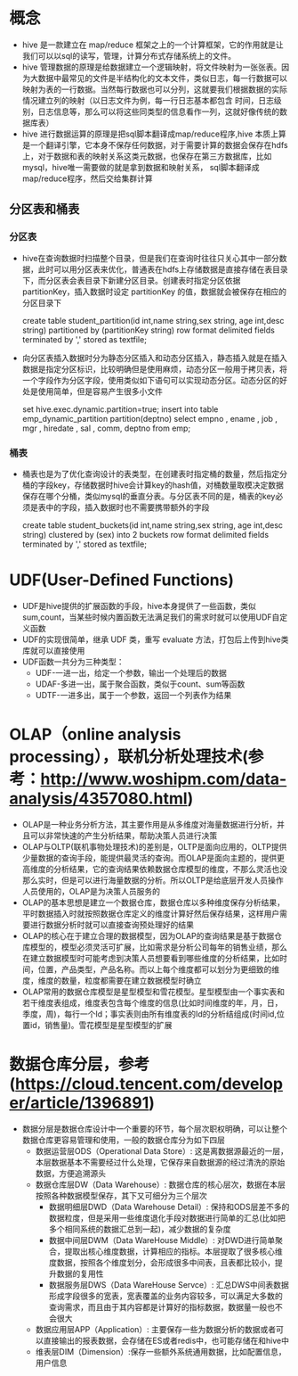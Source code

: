 # 概念
+ hive 是一款建立在 map/reduce 框架之上的一个计算框架，它的作用就是让我们可以以sql的读写，管理，计算分布式存储系统上的文件。
+ hive 管理数据的原理是给数据建立一个逻辑映射，将文件映射为一张张表。因为大数据中最常见的文件是半结构化的文本文件，类似日志，每一行数据可以映射为表的一行数据。当然每行数据也可以分列，这就要我们根据数据的实际情况建立列的映射（以日志文件为例，每一行日志基本都包含 时间，日志级别，日志信息等，那么可以将这些同类型的信息看作一列，这就好像传统的数据库表）
+ hive 进行数据运算的原理是把sql脚本翻译成map/reduce程序,hive 本质上算是一个翻译引擎，它本身不保存任何数据，对于需要计算的数据会保存在hdfs上，对于数据和表的映射关系这类元数据，也保存在第三方数据库，比如mysql，hive唯一需要做的就是拿到数据和映射关系， sql脚本翻译成map/reduce程序，然后交给集群计算

## 分区表和桶表
### 分区表
+ hive在查询数据时扫描整个目录，但是我们在查询时往往只关心其中一部分数据，此时可以用分区表来优化，普通表在hdfs上存储数据是直接存储在表目录下，而分区表会表目录下新建分区目录。创建表时指定分区依据partitionKey，插入数据时设定 partitionKey 的值，数据就会被保存在相应的分区目录下
    
    create table student_partition(id int,name string,sex string, age int,desc string) partitioned by (partitionKey string) row format delimited fields terminated by ',' stored as textfile;
+ 向分区表插入数据时分为静态分区插入和动态分区插入，静态插入就是在插入数据是指定分区标识，比较明确但是使用麻烦，动态分区一般用于拷贝表，将一个字段作为分区字段，使用类似如下语句可以实现动态分区。动态分区的好处是使用简单，但是容易产生很多小文件

    set hive.exec.dynamic.partition=true;
    insert into table emp_dynamic_partition partition(deptno) select empno , ename , job , mgr , hiredate , sal , comm, deptno from emp;

### 桶表
+ 桶表也是为了优化查询设计的表类型，在创建表时指定桶的数量，然后指定分桶的字段key，存储数据时hive会计算key的hash值，对桶数量取模决定数据保存在哪个分桶，类似mysql的垂直分表。与分区表不同的是，桶表的key必须是表中的字段，插入数据时也不需要携带额外的字段
    
    create table student_buckets(id int,name string,sex string, age int,desc string) clustered by (sex)  into 2 buckets row format delimited fields terminated by ',' stored as textfile;

# UDF(User-Defined Functions)
+ UDF是hive提供的扩展函数的手段，hive本身提供了一些函数，类似sum,count，当某些时候内置函数无法满足我们的需求时就可以使用UDF自定义函数
+ UDF的实现很简单，继承 UDF 类，重写 evaluate 方法，打包后上传到hive类库就可以直接使用
+ UDF函数一共分为三种类型： ​
    - UDF-一进一出，给定一个参数，输出一个处理后的数据 ​
    - UDAF-多进一出，属于聚合函数，类似于count、sum等函数 ​
    - UDTF-一进多出，属于一个参数，返回一个列表作为结果


# OLAP（online analysis processing），联机分析处理技术(参考：http://www.woshipm.com/data-analysis/4357080.html)
+ OLAP是一种业务分析方法，其主要作用是从多维度对海量数据进行分析，并且可以非常快速的产生分析结果，帮助决策人员进行决策 
+ OLAP与OLTP(联机事物处理技术)的差别是，OLTP是面向应用的，OLTP提供少量数据的查询手段，能提供最灵活的查询。而OLAP是面向主题的，提供更高维度的分析结果，它的查询结果依赖数据仓库模型的维度，不那么灵活也没那么实时，但是可以进行海量数据的分析。所以OLTP是给底层开发人员操作人员使用的，OLAP是为决策人员服务的
+ OLAP的基本思想是建立一个数据仓库，数据仓库以多种维度保存分析结果，平时数据插入时就按照数据仓库定义的维度计算好然后保存结果，这样用户需要进行数据分析时就可以直接查询预处理好的结果
+ OLAP的核心在于建立合理的数据模型，因为OLAP的查询结果是基于数据仓库模型的，模型必须灵活可扩展，比如需求是分析公司每年的销售业绩，那么在建立数据模型时可能考虑到决策人员想要看到哪些维度的分析结果，比如时间，位置，产品类型，产品名称。而以上每个维度都可以划分为更细致的维度，维度的数量，粒度都需要在建立数据模型时确立
+ OLAP常用的数据仓库模型是星型模型和雪花模型。星型模型由一个事实表和若干维度表组成，维度表包含每个维度的信息(比如时间维度的年，月，日，季度，周)，每行一个Id；事实表则由所有维度表的Id的分析结组成(时间id,位置id，销售量)。雪花模型是星型模型的扩展


# 数据仓库分层，参考(https://cloud.tencent.com/developer/article/1396891)
+ 数据分层是数据仓库设计中一个重要的环节，每个层次职权明确，可以让整个数据仓库更容易管理和使用，一般的数据仓库分为如下四层
    - 数据运营层ODS（Operational Data Store）: 这是离数据源最近的一层，本层数据基本不需要经过什么处理，它保存来自数据源的经过清洗的原始数据，方便追溯源头
    - 数据仓库层DW（Data Warehouse）: 数据仓库的核心层次，数据在本层按照各种数据模型保存，其下又可细分为三个层次
        - 数据明细层DWD（Data Warehouse Detail）: 保持和ODS层差不多的数据粒度，但是采用一些维度退化手段对数据进行简单的汇总(比如把多个相同系统的数据汇总到一起)，减少数据的复杂度
        - 数据中间层DWM（Data WareHouse Middle）: 对DWD进行简单聚合，提取出核心维度数据，计算相应的指标。本层提取了很多核心维度数据，按照各个维度划分，会形成很多中间表，且表都比较小，提升数据的复用性
        - 数据服务层DWS（Data WareHouse Servce）: 汇总DWS中间表数据形成字段很多的宽表，宽表覆盖的业务内容较多，可以满足大多数的查询需求，而且由于其内容都是计算好的指标数据，数据量一般也不会很大
    - 数据应用层APP（Application）: 主要保存一些为数据分析的数据或者可以直接输出的报表数据，会存储在ES或者redis中，也可能存储在和hive中
    - 维表层DIM（Dimension）:保存一些额外系统通用数据，比如配置信息，用户信息
